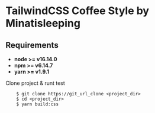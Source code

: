 # TailwindCSS Coffee Style by Minatisleeping

## Requirements

* **node >= v16.14.0**
* **npm >= v6.14.7**
* **yarn >= v1.9.1**

Clone project & runt test

```
    $ git clone https://git_url_clone <project_dir>
    $ cd <project_dir>
    $ yarn build:css
```